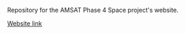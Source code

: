 Repository for the AMSAT Phase 4 Space project's website.

[Website link](https://phase4space.github.io/)

